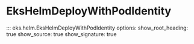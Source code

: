 # EksHelmDeployWithPodIdentity

::: eks.helm.EksHelmDeployWithPodIdentity
    options:
        show_root_heading: true
        show_source: true
        show_signature: true
